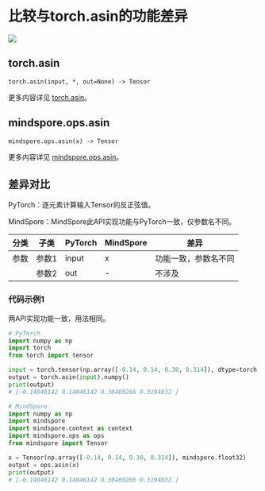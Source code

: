 # 比较与torch.asin的功能差异

<a href="https://gitee.com/mindspore/docs/blob/master/docs/mindspore/source_zh_cn/note/api_mapping/pytorch_diff/asin.md" target="_blank"><img src="https://mindspore-website.obs.cn-north-4.myhuaweicloud.com/website-images/master/resource/_static/logo_source.png"></a>

## torch.asin

```text
torch.asin(input, *, out=None) -> Tensor
```

更多内容详见 [torch.asin](https://pytorch.org/docs/1.8.1/generated/torch.asin.html)。

## mindspore.ops.asin

```text
mindspore.ops.asin(x) -> Tensor
```

更多内容详见 [mindspore.ops.asin](https://mindspore.cn/docs/zh-CN/master/api_python/ops/mindspore.ops.asin.html)。

## 差异对比

PyTorch：逐元素计算输入Tensor的反正弦值。

MindSpore：MindSpore此API实现功能与PyTorch一致，仅参数名不同。

| 分类 | 子类  | PyTorch | MindSpore | 差异                 |
| ---- | ----- | ------- | --------- | -------------------- |
| 参数 | 参数1 | input   | x         | 功能一致，参数名不同 |
|      | 参数2 | out     | -         | 不涉及               |

### 代码示例1

两API实现功能一致，用法相同。

```python
# PyTorch
import numpy as np
import torch
from torch import tensor

input = torch.tensor(np.array([-0.14, 0.14, 0.30, 0.314]), dtype=torch.float32)
output = torch.asin(input).numpy()
print(output)
# [-0.14046142 0.14046142 0.30469266 0.3194032 ]

# MindSpore
import numpy as np
import mindspore
import mindspore.context as context
import mindspore.ops as ops
from mindspore import Tensor

x = Tensor(np.array([-0.14, 0.14, 0.30, 0.314]), mindspore.float32)
output = ops.asin(x)
print(output)
# [-0.14046142 0.14046142 0.30469266 0.3194032 ]
```
